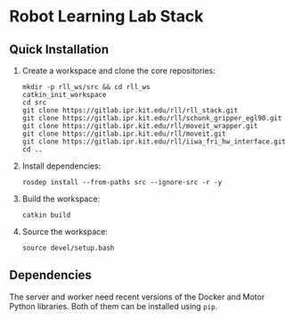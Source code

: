 # Robot Learning Lab Stack

## Quick Installation

1. Create a workspace and clone the core repositories:

    `mkdir -p rll_ws/src && cd rll_ws`   
    `catkin_init_workspace`   
    `cd src`   
    `git clone https://gitlab.ipr.kit.edu/rll/rll_stack.git`   
    `git clone https://gitlab.ipr.kit.edu/rll/schunk_gripper_egl90.git`   
    `git clone https://gitlab.ipr.kit.edu/rll/moveit_wrapper.git`   
    `git clone https://gitlab.ipr.kit.edu/rll/moveit.git`   
    `git clone https://gitlab.ipr.kit.edu/rll/iiwa_fri_hw_interface.git`   
    `cd ..`

2. Install dependencies:

    `rosdep install --from-paths src --ignore-src -r -y`

3. Build the workspace:

    `catkin build`

4. Source the workspace:

    `source devel/setup.bash`

## Dependencies

The server and worker need recent versions of the Docker and Motor Python libraries.
Both of them can be installed using ```pip```.
